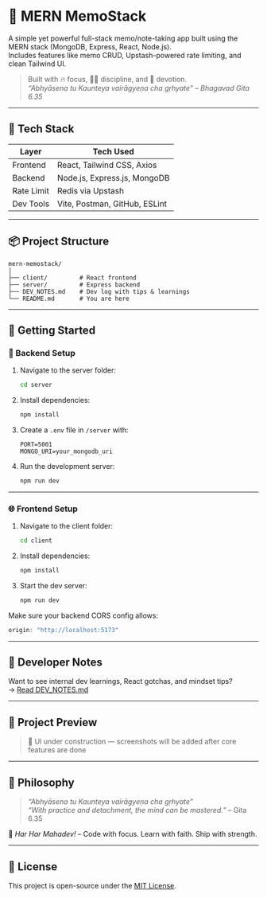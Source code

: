 # 📝 MERN MemoStack

A simple yet powerful full-stack memo/note-taking app built using the MERN stack (MongoDB, Express, React, Node.js).  
Includes features like memo CRUD, Upstash-powered rate limiting, and clean Tailwind UI.

> Built with 🔥 focus, 👨‍💻 discipline, and 🔱 devotion.  
> _“Abhyāsena tu Kaunteya vairāgyeṇa cha gṛhyate” – Bhagavad Gita 6.35_

---

## 🧩 Tech Stack

| Layer      | Tech Used                         |
|------------|-----------------------------------|
| Frontend   | React, Tailwind CSS, Axios        |
| Backend    | Node.js, Express.js, MongoDB      |
| Rate Limit | Redis via Upstash                 |
| Dev Tools  | Vite, Postman, GitHub, ESLint     |

---

## 📦 Project Structure

```
mern-memostack/
│
├── client/         # React frontend
├── server/         # Express backend
├── DEV_NOTES.md    # Dev log with tips & learnings
└── README.md       # You are here
```

---

## 🚀 Getting Started

### 🔐 Backend Setup

1. Navigate to the server folder:
   ```bash
   cd server
   ```

2. Install dependencies:
   ```bash
   npm install
   ```

3. Create a `.env` file in `/server` with:
   ```env
   PORT=5001
   MONGO_URI=your_mongodb_uri
   ```

4. Run the development server:
   ```bash
   npm run dev
   ```

---

### 🌐 Frontend Setup

1. Navigate to the client folder:
   ```bash
   cd client
   ```

2. Install dependencies:
   ```bash
   npm install
   ```

3. Start the dev server:
   ```bash
   npm run dev
   ```

Make sure your backend CORS config allows:
```js
origin: "http://localhost:5173"
```

---

## 📘 Developer Notes

Want to see internal dev learnings, React gotchas, and mindset tips?  
→ [Read DEV_NOTES.md](./DEV_NOTES.md)

---

## 📸 Project Preview

> 🚧 UI under construction — screenshots will be added after core features are done

---

## 🙏 Philosophy

> _“Abhyāsena tu Kaunteya vairāgyeṇa cha gṛhyate”_  
> _“With practice and detachment, the mind can be mastered.”_ – Gita 6.35

🔱 *Har Har Mahadev!* – Code with focus. Learn with faith. Ship with strength.

---

## 📄 License

This project is open-source under the [MIT License](LICENSE).
